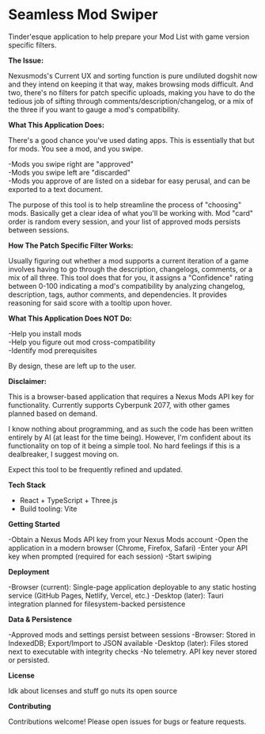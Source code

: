 # Seamless Mod Swiper

Tinder'esque application to help prepare your Mod List with game version specific filters.

**The Issue:**

Nexusmods's Current UX and sorting function is pure undiluted dogshit now and they intend on keeping it that way, makes browsing mods difficult.
And two, there's no filters for patch specific uploads, making you have to do the tedious job of sifting through comments/description/changelog, or a mix of the three if you want to gauge a mod's compatibility.

**What This Application Does:**

There's a good chance you've used dating apps. This is essentially that but for mods. You see a mod, and you swipe.  

  -Mods you swipe right are "approved"  
  -Mods you swipe left are "discarded"  
  -Mods you approve of are listed on a sidebar for easy perusal, and can be exported to a text document.  

The purpose of this tool is to help streamline the process of "choosing" mods. Basically get a clear idea of what you'll be working with.
Mod "card" order is random every session, and your list of approved mods persists between sessions.

**How The Patch Specific Filter Works:**

Usually figuring out whether a mod supports a current iteration of a game involves having to go through the description, changelogs, comments, or a mix of all three.
This tool does that for you, it assigns a "Confidence" rating between 0-100 indicating a mod's compatibility by analyzing changelog, description, tags, author comments, and dependencies. It provides reasoning for said score with a tooltip upon hover.

**What This Application Does NOT Do:**

-Help you install mods  
-Help you figure out mod cross-compatibility  
-Identify mod prerequisites  

By design, these are left up to the user.

**Disclaimer:**

This is a browser-based application that requires a Nexus Mods API key for functionality. Currently supports Cyberpunk 2077, with other games planned based on demand.

I know nothing about programming, and as such the code has been written entirely by AI (at least for the time being). However, I'm confident about its functionality on top of it being a simple tool. No hard feelings if this is a dealbreaker, I suggest moving on.  

Expect this tool to be frequently refined and updated.

**Tech Stack**

- React + TypeScript + Three.js
- Build tooling: Vite

**Getting Started**

  -Obtain a Nexus Mods API key from your Nexus Mods account
  -Open the application in a modern browser (Chrome, Firefox, Safari)
  -Enter your API key when prompted (required for each session)
  -Start swiping

**Deployment**

  -Browser (current): Single-page application deployable to any static hosting service (GitHub Pages, Netlify, Vercel, etc.)
  -Desktop (later): Tauri integration planned for filesystem-backed persistence

**Data & Persistence**

  -Approved mods and settings persist between sessions
  -Browser: Stored in IndexedDB; Export/Import to JSON available
  -Desktop (later): Files stored next to executable with integrity checks
  -No telemetry. API key never stored or persisted.

**License**

Idk about licenses and stuff go nuts its open source

**Contributing**

Contributions welcome! Please open issues for bugs or feature requests.

